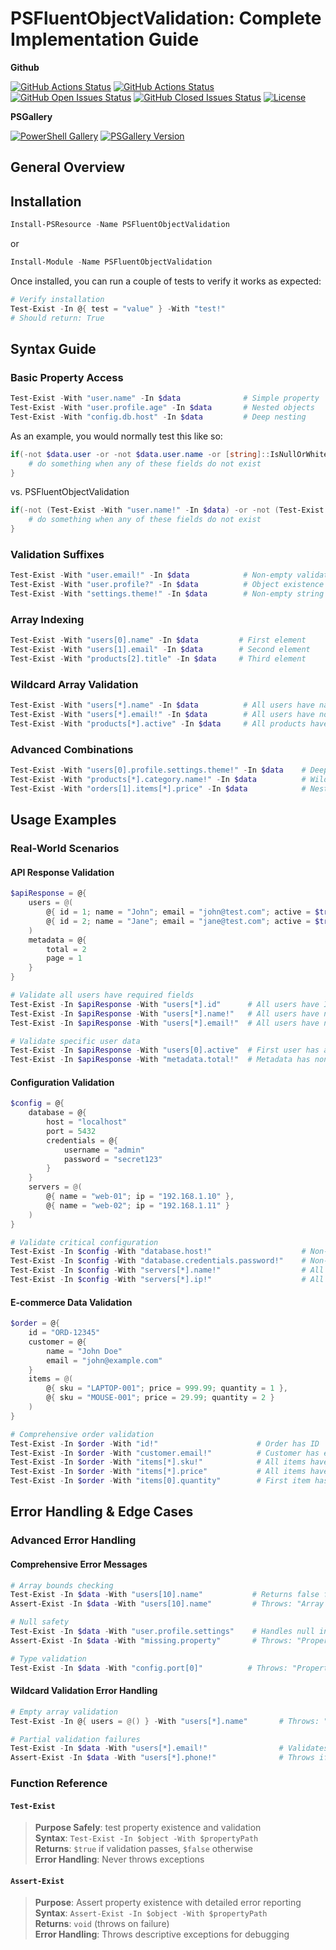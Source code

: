 # PSFluentObjectValidation: Complete Implementation Guide

**Github**

[![GitHub Actions Status][github-actions-badge]][github-actions-build] [![GitHub Actions Status][github-actions-badge-publish]][github-actions-build] [![GitHub Open Issues Status][github-open-issues-badge]][github-open-issues] [![GitHub Closed Issues Status][github-closed-issues-badge]][github-closed-issues] [![License][license-badge]][license]

**PSGallery**

[![PowerShell Gallery][psgallery-badge]][psgallery] [![PSGallery Version][psgallery-version-badge]][psgallery]

## General Overview

## Installation

```powershell
Install-PSResource -Name PSFluentObjectValidation
```

or

```powershell
Install-Module -Name PSFluentObjectValidation
```

Once installed, you can run a couple of tests to verify it works as expected:

```powershell
# Verify installation
Test-Exist -In @{ test = "value" } -With "test!"
# Should return: True
```

## Syntax Guide

### Basic Property Access

```powershell
Test-Exist -With "user.name" -In $data              # Simple property
Test-Exist -With "user.profile.age" -In $data       # Nested objects
Test-Exist -With "config.db.host" -In $data         # Deep nesting
```

As an example, you would normally test this like so:

```powershell
if(-not $data.user -or -not $data.user.name -or [string]::IsNullOrWhitespace($data.user.name) -or -not $data.user.profile -or -not $data.user.profile.age) {
    # do something when any of these fields do not exist
}
```

vs. PSFluentObjectValidation

```powershell
if(-not (Test-Exist -With "user.name!" -In $data) -or -not (Test-Exist -With "user.profile.age" -In $data)) {
    # do something when any of these fields do not exist
}
```


### Validation Suffixes

```powershell
Test-Exist -With "user.email!" -In $data            # Non-empty validation
Test-Exist -With "user.profile?" -In $data          # Object existence
Test-Exist -With "settings.theme!" -In $data        # Non-empty string
```

### Array Indexing

```powershell
Test-Exist -With "users[0].name" -In $data         # First element
Test-Exist -With "users[1].email" -In $data        # Second element
Test-Exist -With "products[2].title" -In $data     # Third element
```

### Wildcard Array Validation

```powershell
Test-Exist -With "users[*].name" -In $data          # All users have names
Test-Exist -With "users[*].email!" -In $data        # All users have non-empty emails
Test-Exist -With "products[*].active" -In $data     # All products have active property
```

### Advanced Combinations

```powershell
Test-Exist -With "users[0].profile.settings.theme!" -In $data    # Deep + validation
Test-Exist -With "products[*].category.name!" -In $data          # Wildcard + deep + validation
Test-Exist -With "orders[1].items[*].price" -In $data            # Nested array access
```

## Usage Examples

### Real-World Scenarios

#### API Response Validation

```powershell
$apiResponse = @{
    users = @(
        @{ id = 1; name = "John"; email = "john@test.com"; active = $true },
        @{ id = 2; name = "Jane"; email = "jane@test.com"; active = $true }
    )
    metadata = @{
        total = 2
        page = 1
    }
}

# Validate all users have required fields
Test-Exist -In $apiResponse -With "users[*].id"      # All users have IDs
Test-Exist -In $apiResponse -With "users[*].name!"   # All users have non-empty names
Test-Exist -In $apiResponse -With "users[*].email!"  # All users have non-empty emails

# Validate specific user data
Test-Exist -In $apiResponse -With "users[0].active"  # First user has active status
Test-Exist -In $apiResponse -With "metadata.total!"  # Metadata has non-empty total
```

#### Configuration Validation

```powershell
$config = @{
    database = @{
        host = "localhost"
        port = 5432
        credentials = @{
            username = "admin"
            password = "secret123"
        }
    }
    servers = @(
        @{ name = "web-01"; ip = "192.168.1.10" },
        @{ name = "web-02"; ip = "192.168.1.11" }
    )
}

# Validate critical configuration
Test-Exist -In $config -With "database.host!"                    # Non-empty host
Test-Exist -In $config -With "database.credentials.password!"    # Non-empty password
Test-Exist -In $config -With "servers[*].name!"                  # All servers have names
Test-Exist -In $config -With "servers[*].ip!"                    # All servers have IPs
```

#### E-commerce Data Validation

```powershell
$order = @{
    id = "ORD-12345"
    customer = @{
        name = "John Doe"
        email = "john@example.com"
    }
    items = @(
        @{ sku = "LAPTOP-001"; price = 999.99; quantity = 1 },
        @{ sku = "MOUSE-001"; price = 29.99; quantity = 2 }
    )
}

# Comprehensive order validation
Test-Exist -In $order -With "id!"                      # Order has ID
Test-Exist -In $order -With "customer.email!"          # Customer has email
Test-Exist -In $order -With "items[*].sku!"            # All items have SKUs
Test-Exist -In $order -With "items[*].price"           # All items have prices
Test-Exist -In $order -With "items[0].quantity"        # First item has quantity
```

## Error Handling & Edge Cases

### Advanced Error Handling

#### Comprehensive Error Messages

```powershell
# Array bounds checking
Test-Exist -In $data -With "users[10].name"           # Returns false for out-of-bounds
Assert-Exist -In $data -With "users[10].name"         # Throws: "Array index [10] is out of bounds"

# Null safety
Test-Exist -In $data -With "user.profile.settings"    # Handles null intermediate objects
Assert-Exist -In $data -With "missing.property"       # Throws: "Property 'missing' does not exist"

# Type validation
Test-Exist -In $data -With "config.port[0]"          # Throws: "Property 'port' is not an array"
```

#### Wildcard Validation Error Handling

```powershell
# Empty array validation
Test-Exist -In @{ users = @() } -With "users[*].name"       # Throws: "Array 'users' is empty"

# Partial validation failures
Test-Exist -In $data -With "users[*].email!"                # Validates ALL users have non-empty emails
Assert-Exist -In $data -With "users[*].phone!"              # Throws if ANY user lacks phone
```

### Function Reference

#### `Test-Exist`

> **Purpose Safely**: test property existence and validation<br>
> **Syntax**: `Test-Exist -In $object -With $propertyPath`<br>
> **Returns**: `$true` if validation passes, `$false` otherwise<br>
> **Error Handling**: Never throws exceptions<br>

#### `Assert-Exist`

> **Purpose**: Assert property existence with detailed error reporting<br>
> **Syntax**: `Assert-Exist -In $object -With $propertyPath`<br>
> **Returns**: `void` (throws on failure)<br>
> **Error Handling**: Throws descriptive exceptions for debugging<br>

[github-actions-badge]: https://img.shields.io/github/actions/workflow/status/pwshdevs/PSFluentObjectValidation/CI.yaml?label=build&style=for-the-badge
[github-actions-badge-publish]: https://img.shields.io/github/actions/workflow/status/pwshdevs/PSFluentObjectValidation/publish.yaml?label=publish&style=for-the-badge
[github-actions-build]: https://github.com/pwshdevs/PSFluentObjectValidation/actions
[psgallery-badge]: https://img.shields.io/powershellgallery/dt/PSFluentObjectValidation?label=downloads&style=for-the-badge
[psgallery]: https://www.powershellgallery.com/packages/PSFluentObjectValidation
[psgallery-version-badge]: https://img.shields.io/powershellgallery/v/PSFluentObjectValidation?label=version&style=for-the-badge
[license-badge]: https://img.shields.io/github/license/pwshdevs/PSFluentObjectValidation?style=for-the-badge
[license]: https://raw.githubusercontent.com/pwshdevs/PSFluentObjectValidation/main/LICENSE
[github-open-issues-badge]: https://img.shields.io/github/issues/pwshdevs/PSFluentObjectValidation?style=for-the-badge
[github-closed-issues-badge]: https://img.shields.io/github/issues-closed/pwshdevs/PSFluentObjectValidation?style=for-the-badge
[github-closed-issues]: https://github.com/pwshdevs/PSFluentObjectValidation/issues?q=is%3Aissue%20state%3Aclosed
[github-open-issues]: https://github.com/pwshdevs/PSFluentObjectValidation/issues
